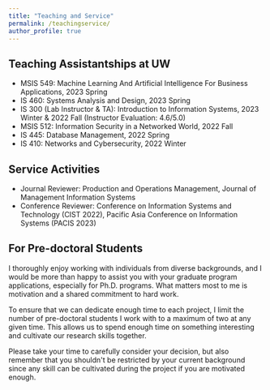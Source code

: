 ```yaml
---
title: "Teaching and Service"
permalink: /teachingservice/
author_profile: true
---
```


## Teaching Assistantships at UW
- MSIS 549: Machine Learning And Artificial Intelligence For Business Applications, 2023 Spring
- IS 460: Systems Analysis and Design, 2023 Spring
- IS 300 (Lab Instructor & TA): Introduction to Information Systems, 2023 Winter & 2022 Fall (Instructor Evaluation: 4.6/5.0)
- MSIS 512: Information Security in a Networked World, 2022 Fall
- IS 445: Database Management, 2022 Spring
- IS 410: Networks and Cybersecurity, 2022 Winter

## Service Activities
- Journal Reviewer: Production and Operations Management, Journal of Management Information Systems
- Conference Reviewer: Conference on Information Systems and Technology (CIST 2022), Pacific Asia Conference on Information Systems (PACIS 2023)

## For Pre-doctoral Students
I thoroughly enjoy working with individuals from diverse backgrounds, and I would be more than happy to assist you with your graduate program applications, especially for Ph.D. programs. What matters most to me is motivation and a shared commitment to hard work. 

To ensure that we can dedicate enough time to each project, I limit the number of pre-doctoral students I work with to a maximum of two at any given time. This allows us to spend enough time on something interesting and cultivate our research skills together. 

Please take your time to carefully consider your decision, but also remember that you shouldn't be restricted by your current background since any skill can be cultivated during the project if you are motivated enough.
